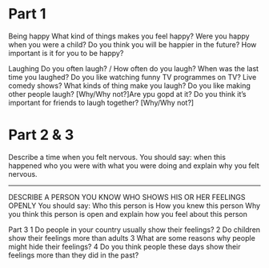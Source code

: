 Part 1
======

Being happy
What kind of things makes you feel happy?
Were you happy when you were a child?
Do you think you will be happier in the future?
How important is it for you to be happy?

Laughing
Do you often laugh? / How often do you laugh?
When was the last time you laughed?
Do you like watching funny TV programmes on TV? Live comedy shows?
What kinds of thing make you laugh?
Do you like making other people laugh? [Why/Why not?]Are ypu gopd at it?
Do you think it’s important for friends to laugh together? [Why/Why not?]


Part 2 & 3
=====

Describe a time when you felt nervous.
You should say:
when this happened
who you were with
what you were doing
and explain why you felt nervous.


---

DESCRIBE A PERSON YOU KNOW WHO SHOWS HIS OR HER FEELINGS OPENLY
You should say:
Who this person is
How you knew this person
Why you think this person is open
and explain how you feel about this person

Part 3
1 Do people in your country usually show their feelings?
2 Do children show their feelings more than adults
3 What are some reasons why people might hide their feelings?
4 Do you think people these days show their feelings more than they did in the past?
